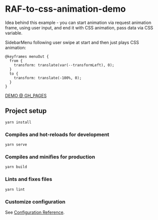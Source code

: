 # RAF-to-css-animation-demo

Idea behind this example - you can start animation via request animation frame, using user input, and end it with CSS animation, pass data via CSS variable.

SidebarMenu following user swipe at start and then just plays CSS animation:

```
@keyframes menuOut {
  from {
    transform: translate(var(--transformLeft), 0);
  }
  to {
    transform: translate(-100%, 0);
  }
}
```

[DEMO @ GH_PAGES](https://random1911.github.io/RAF-to-css-animation-demo/)



## Project setup
```
yarn install
```

### Compiles and hot-reloads for development
```
yarn serve
```

### Compiles and minifies for production
```
yarn build
```

### Lints and fixes files
```
yarn lint
```

### Customize configuration
See [Configuration Reference](https://cli.vuejs.org/config/).
